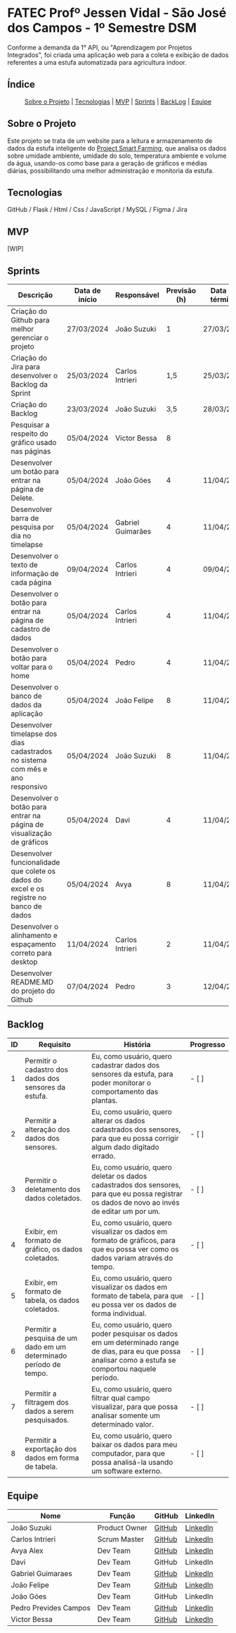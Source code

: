 # FATEC Profº Jessen Vidal - São José dos Campos - 1º Semestre DSM

Conforme a demanda da 1° API, ou "Aprendizagem por Projetos Integrados", foi criada uma aplicação web para a coleta e exibição de dados referentes a uma estufa automatizada para agricultura indoor.

## Índice

<p style="text-align: center">
    <a href="#about">Sobre o Projeto</a> |
    <a href="#tech">Tecnologias</a> |
    <a href="#mvp">MVP</a> |
    <a href="#sprint">Sprints</a> |
    <a href="#backlog">BackLog</a> | 
    <a href="#team">Equipe</a>
</p>

<span id="about">
    
## Sobre o Projeto

Este projeto se trata de um website para a leitura e armazenamento de dados da estufa inteligente do [Project Smart Farming](https://github.com/team-i9/Projeto-Smart-Farming/tree/master), que analisa os dados sobre umidade ambiente, umidade do solo, temperatura ambiente e volume da água, usando-os como base para a geração de gráficos e médias diárias, possibilitando uma melhor administração e monitoria da estufa.

<span id="tech">
    
## Tecnologias

GitHub / Flask / Html / Css / JavaScript / MySQL / Figma / Jira

<span id="mvp">
    
## MVP

[WIP]

<span id="sprint">
    
## Sprints

| Descrição | Data de início | Responsável | Previsão (h) | Data de término
|---------|--|--|--|--|
| Criação do Github para melhor gerenciar o projeto | 27/03/2024 | João Suzuki | 1 | 27/03/2024 |
| Criação do Jira para desenvolver o Backlog da Sprint | 25/03/2024 | Carlos Intrieri | 1,5 | 25/03/2024 |
| Criação do Backlog | 23/03/2024 | João Suzuki | 3,5 | 28/03/2024 |
| Pesquisar a respeito do gráfico usado nas páginas | 05/04/2024 | Victor Bessa | 8 | |
| Desenvolver um botão para entrar na página de Delete. | 05/04/2024 | João Góes | 4 | 11/04/2024 |
| Desenvolver barra de pesquisa por dia no timelapse | 05/04/2024 | Gabriel Guimarães | 4 | 11/04/2024 |
| Desenvolver o texto de informação de cada página | 09/04/2024 | Carlos Intrieri | 4 | 09/04/2024 |
| Desenvolver o botão para entrar na página de cadastro de dados | 05/04/2024 | Carlos Intrieri | 4 | 11/04/2024 |
| Desenvolver o botão para voltar para o home | 05/04/2024 | Pedro | 4 | 11/04/2024 |
| Desenvolver o banco de dados da aplicação | 05/04/2024 | João Felipe | 8 | 11/04/2024 |
| Desenvolver timelapse dos dias cadastrados no sistema com mês e ano responsivo | 05/04/2024 | João Suzuki | 8 | 11/04/2024 |
| Desenvolver o botão para entrar na página de visualização de gráficos | 05/04/2024 | Davi | 4 | 11/04/2024 |
| Desenvolver funcionalidade que colete os dados do excel e os registre no banco de dados | 05/04/2024 | Avya | 8 | 11/04/2024 |
| Desenvolver o alinhamento e espaçamento correto para desktop | 11/04/2024 | Carlos Intrieri | 2 | 11/04/2024 |
| Desenvolver README.MD do projeto do Github | 07/04/2024 | Pedro | 3 | 12/04/2024 |

<span id="backlog">
    
## Backlog

| ID | Requisito | História | Progresso | 
|----|-----------|----------|-----------| 
| 1 | Permitir o cadastro dos dados dos sensores da estufa. | Eu, como usuário, quero cadastrar dados dos sensores da estufa, para poder monitorar o comportamento das plantas. | - [ ] | 
| 2 | Permitir a alteração dos dados dos sensores. | Eu, como usuário, quero alterar os dados cadastrados dos sensores, para que eu possa corrigir algum dado digitado errado. | - [ ] | 
| 3 | Permitir o deletamento dos dados coletados. | Eu, como usuário, quero deletar os dados cadastrados dos sensores, para que eu possa registrar os dados de novo ao invés de editar um por um. | - [ ] | 
| 4 | Exibir, em formato de gráfico, os dados coletados. | Eu, como usuário, quero visualizar os dados em formato de gráficos, para que eu possa ver como os dados variam através do tempo. | - [ ] | 
| 5 | Exibir, em formato de tabela, os dados coletados. | Eu, como usuário, quero visualizar os dados em formato de tabela, para que eu possa ver os dados de forma individual. | - [ ] | 
| 6 | Permitir a pesquisa de um dado em um determinado período de tempo. | Eu, como usuário, quero poder pesquisar os dados em um determinado range de dias, para eu que possa analisar como a estufa se comportou naquele período. | - [ ] | 
| 7 | Permitir a filtragem dos dados a serem pesquisados. | Eu, como usuário, quero filtrar qual campo visualizar, para que possa analisar somente um determinado valor. | - [ ] | 
| 8 | Permitir a exportação dos dados em forma de tabela. | Eu, como usuário, quero baixar os dados para meu computador, para que possa analisá-la usando um software externo. | - [ ] |

<span id="team">
    
## Equipe

|Nome|Função|GitHub|LinkedIn|
|----|------|------|--------|
|João Suzuki|Product Owner|[GitHub](https://github.com/joaosuzuki98)|[LinkedIn](https://www.linkedin.com/in/jo%C3%A3o-suzuki-6a2b02192/)|
|Carlos Intrieri|Scrum Master|[GitHub](https://github.com/carlosintrieri)|[LinkedIn](https://www.linkedin.com/in/carlosintrieri)|
|Avya Alex|Dev Team|[GitHub](https://github.com/AvyaAquino)|[LinkedIn](https://www.linkedin.com/in/avya-candido-598b5228a/)|
|Davi|Dev Team|GitHub|LinkedIn|
|Gabriel Guimaraes|Dev Team|[GitHub](https://github.com/gabrielbguimaraes)|[LinkedIn](https://www.linkedin.com/in/gabriel-g-854017138?utm_source=share&utm_campaign=share_via&utm_content=profile&utm_medium=android_app)|
|João Felipe|Dev Team|[GitHub](https://github.com/jfiliprc) | [LinkedIn](https://www.linkedin.com/in/joão-felipe-rocha/)|
| João Góes | Dev Team | GitHub | LinkedIn |
| Pedro Prevides Campos | Dev Team | [GitHub](https://github.com/GalaxyBurst) | [LinkedIn](https://www.linkedin.com/in/pedro-prevides-87a0b71a8/) |
| Victor Bessa | Dev Team | [GitHub](https://github.com/victordanielrb) | [LinkedIn](https://www.linkedin.com/in/victor-daniel-ramos-bessa-1436a3215/) |
